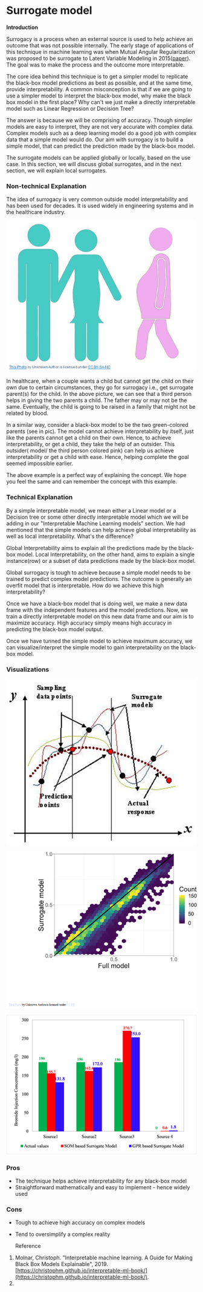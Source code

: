 # Surrogate model

**Introduction**

Surrogacy is a process when an external source is used to help achieve an outcome that was not possible internally. The early stage of applications of this technique in machine learning was when Mutual Angular Regularization was proposed to be surrogate to Latent Variable Modeling in 2015\([paper](https://arxiv.org/abs/1512.07336)\). The goal was to make the process and the outcome more interpretable. 

The core idea behind this technique is to get a simpler model to replicate the black-box model predictions as best as possible, and at the same time, provide interpretability. A common misconception is that if we are going to use a simpler model to interpret the black-box model, why make the black box model in the first place? Why can't we just make a directly interpretable model such as Linear Regression or Decision Tree?

The answer is because we will be comprising of accuracy. Though simpler models are easy to interpret, they are not very accurate with complex data. Complex models such as a deep learning model do a good job with complex data that a simple model would do. Our aim with surrogacy is to build a simple model, that can predict the prediction made by the black-box model.

The surrogate models can be applied globally or locally, based on the use case. In this section, we will discuss global surrogates, and in the next section, we will explain local surrogates. 

### Non-technical Explanation

The idea of surrogacy is very common outside model interpretability and has been used for decades. It is used widely in engineering systems and in the healthcare industry.

![](../.gitbook/assets/image%20%2835%29.png)

In healthcare, when a couple wants a child but cannot get the child on their own due to certain circumstances, they go for surrogacy i.e., get surrogate parent\(s\) for the child. In the above picture, we can see that a third person helps in giving the two parents a child. The father may or may not be the same. Eventually, the child is going to be raised in a family that might not be related by blood.

In a similar way, consider a black-box model to be the two green-colored parents \(see in pic\). The model cannot achieve interpretability by itself, just like the parents cannot get a child on their own. Hence, to achieve interpretability, or get a child, they take the help of an outsider. This outsider\( model/ the third person colored pink\) can help us achieve interpretability or get a child with ease. Hence, helping complete the goal seemed impossible earlier.

The above example is a perfect way of explaining the concept. We hope you feel the same and can remember the concept with this example. 

### Technical Explanation

By a simple interpretable model, we mean either a Linear model or a Decision tree or some other directly interpretable model which we will be adding in our "Interpretable Machine Learning models" section. We had mentioned that the simple models can help achieve global interpretability as well as local interpretability. What's the difference?

Global Interpretability aims to explain all the predictions made by the black-box model. Local Interpretability, on the other hand, aims to explain a single instance\(row\) or a subset of data predictions made by the black-box model. 

Global surrogacy is tough to achieve because a simple model needs to be trained to predict complex model predictions. The outcome is generally an overfit model that is interpretable. How do we achieve this high interpretability?

 Once we have a black-box model that is doing well, we make a new data frame with the independent features and the model predictions. Now, we train a directly interpretable model on this new data frame and our aim is to maximize accuracy. High accuracy simply means high accuracy in predicting the black-box model output. 

Once we have tunned the simple model to achieve maximum accuracy, we can visualize/interpret the simple model to gain interpretability on the black-box model.

### Visualizations

![](../.gitbook/assets/image%20%2839%29.png)

![](../.gitbook/assets/image%20%2842%29.png)

![](../.gitbook/assets/image%20%2843%29.png)

### Pros

* The technique helps achieve interpretability for any black-box model
* Straightforward mathematically and easy to implement - hence widely used

### Cons

* Tough to achieve high accuracy on complex models
* Tend to oversimplify a complex reality

  Reference

1. Molnar, Christoph. "Interpretable machine learning. A Guide for Making Black Box Models Explainable", 2019. [https://christophm.github.io/interpretable-ml-book/](https://christophm.github.io/interpretable-ml-book/).
2. 


